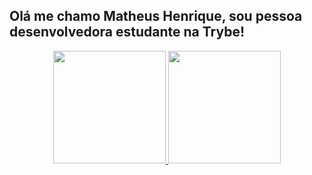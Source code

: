 ## Olá me chamo Matheus Henrique, sou pessoa desenvolvedora estudante na Trybe!

<div align="center">
  <a href="https://github.com/yMaatheus">
  <img height="180em" src="https://github-readme-stats.vercel.app/api?username=yMaatheus&show_icons=true&theme=dark&include_all_commits=true&count_private=true"/>
  <img height="180em" src="https://github-readme-stats.vercel.app/api/top-langs/?username=yMaatheus&layout=compact&langs_count=7&theme=dark"/>
</div>
